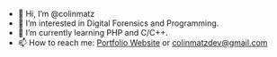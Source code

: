 - 👋 Hi, I’m @colinmatz
- 👀 I’m interested in Digital Forensics and Programming.
- 🌱 I’m currently learning PHP and C/C++.
- 📫 How to reach me: [Portfolio Website](https://colinmatz.live/contact.php) or colinmatzdev@gmail.com

<!---
colinmatz/colinmatz is a ✨ special ✨ repository because its `README.md` (this file) appears on your GitHub profile.
You can click the Preview link to take a look at your changes.
--->
